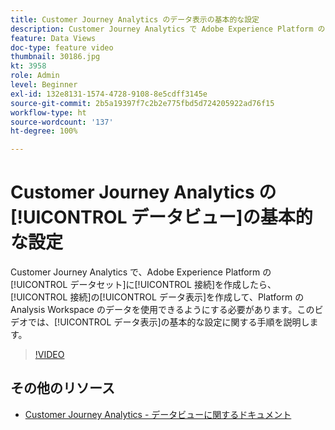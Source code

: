 ```yaml
---
title: Customer Journey Analytics のデータ表示の基本的な設定
description: Customer Journey Analytics で Adobe Experience Platform のデータセットへの接続を作成したら、その接続のデータビューを作成して、Platform の Analysis Workspace でデータを使用できるようにする必要があります。このビデオでは、データ表示の基本的な設定に関する手順を説明します。
feature: Data Views
doc-type: feature video
thumbnail: 30186.jpg
kt: 3958
role: Admin
level: Beginner
exl-id: 132e8131-1574-4728-9108-8e5cdff3145e
source-git-commit: 2b5a19397f7c2b2e775fbd5d724205922ad76f15
workflow-type: ht
source-wordcount: '137'
ht-degree: 100%

---
```


# Customer Journey Analytics の[!UICONTROL データビュー]の基本的な設定

Customer Journey Analytics で、Adobe Experience Platform の[!UICONTROL データセット]に[!UICONTROL 接続]を作成したら、[!UICONTROL 接続]の[!UICONTROL データ表示]を作成して、Platform の Analysis Workspace のデータを使用できるようにする必要があります。このビデオでは、[!UICONTROL データ表示]の基本的な設定に関する手順を説明します。

>[!VIDEO](https://video.tv.adobe.com/v/30186/?quality=12&enable10seconds=on&speedcontrol=on)

## その他のリソース

* [Customer Journey Analytics - データビューに関するドキュメント](https://experienceleague.adobe.com/docs/analytics-platform/using/cja-dataviews/create-dataview.html?lang=ja)
